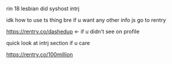 rin 18 lesbian did syshost intrj

idk how to use ts thing bre
if u want any other info js go to rentry

https://rentry.co/dashedup
<- if u didn't see on profile

quick look at intrj section if u care

https://rentry.co/100million
